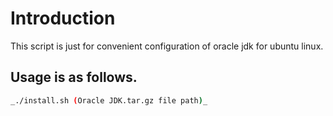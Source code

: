 # Introduction

This script is just for convenient configuration of oracle jdk for ubuntu linux.  

## Usage is as follows.  
```sh
_./install.sh (Oracle JDK.tar.gz file path)_
```
